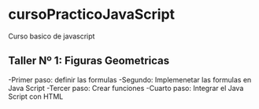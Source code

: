 # cursoPracticoJavaScript
Curso basico de javascript

## Taller Nº 1: Figuras Geometricas

-Primer paso: definir las formulas
-Segundo: Implemenetar las formulas en Java Script
-Tercer paso: Crear funciones
-Cuarto paso: Integrar el Java Script con HTML
